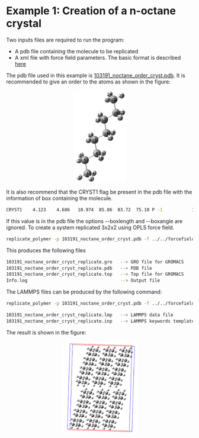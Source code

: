 # Example 1: Creation of a n-octane crystal

Two inputs files are required to run the program:

* A pdb file containing the molecule to be replicated
* A xml file with force field parameters. The basic format is described [here](https://foyer.mosdef.org/en/stable/topic_guides/smarts.html)

The pdb file used in this example is  [103191_noctane_order_cryst.pdb](../examples/01-n-octane_103191_replicate/103191_noctane_order_cryst.pdb). It is recommended to give an order to the atoms as shown in the figure:

<p align="center">
  <img src="./n-octene_single.png" alt="Atom numbers" height="250"/>  
</p>

It is also recommend that the CRYST1 flag be present in the pdb file with the information of box containing the molecule.

```bash
CRYST1    4.123    4.686   10.974  85.06  83.72  75.10 P -1           1
```

If this value is in the pdb file the options --boxlength and --boxangle are ignored.
To create a system replicated 3x2x2 using OPLS force field.

```bash
replicate_polymer -p 103191_noctane_order_cryst.pdb -f ../../forcefields/oplsaa.xml --images 3 2 2
```

This produces the following files

```bash
103191_noctane_order_cryst_replicate.gro   --> GRO file for GROMACS
103191_noctane_order_cryst_replicate.pdb   --> PDB file
103191_noctane_order_cryst_replicate.top   --> Top file for GROMACS
Info.log                                   --> Output file

```

The LAMMPS files can be produced by the following command:

```bash
replicate_polymer -p 103191_noctane_order_cryst.pdb -f ../../forcefields/oplsaa.xml --images 3 2 2 --engine lammps
```

```bash
103191_noctane_order_cryst_replicate.lmp   --> LAMMPS data file
103191_noctane_order_cryst_replicate.inp   --> LAMMPS keywords template
```

The result is shown in the figure:

<p align="center">
  <img src="./n-octene_3x2x2.png" alt="Atom numbers" height="250"/>  
</p>